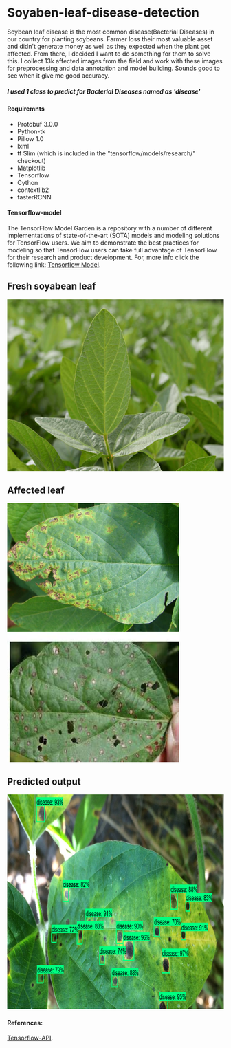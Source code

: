# Soyaben-leaf-disease-detection
Soybean leaf disease is the most common disease(Bacterial Diseases) in our country for planting soybeans. Farmer loss their most valuable asset and didn't generate money as well as they expected when the plant got affected. From there, I decided I want to do something for them to solve this. I collect 13k affected images from the field and work with these images for preprocessing and data annotation and model building. Sounds good to see when it give me good accuracy.

##### I used 1 class to predict for Bacterial Diseases named as 'disease'

#### Requiremnts

- Protobuf 3.0.0
- Python-tk
- Pillow 1.0
- lxml
- tf Slim (which is included in the "tensorflow/models/research/" checkout)
- Matplotlib
- Tensorflow
- Cython
- contextlib2
- fasterRCNN

#### Tensorflow-model
The TensorFlow Model Garden is a repository with a number of different implementations of state-of-the-art (SOTA) models and modeling solutions for TensorFlow users. We aim to demonstrate the best practices for modeling so that TensorFlow users can take full advantage of TensorFlow for their research and product development. For, more info click the following link: [Tensorflow Model](https://github.com/tensorflow/models/tree/master/research/object_detection).

## Fresh soyabean leaf
<img src="sample images/fresh.jpg" width="800" height="400">

## Affected leaf
<img src="sample images/affected1.jpeg" width="400" height="300">
<img src="sample images/affected2.jpeg" width="400" height="300">

## Predicted output
<img src="output_Images/soyabean_disease.jpg" width="800" height="500">

#### References:
[Tensorflow-API](https://github.com/tensorflow/models/tree/master/research/object_detection).
